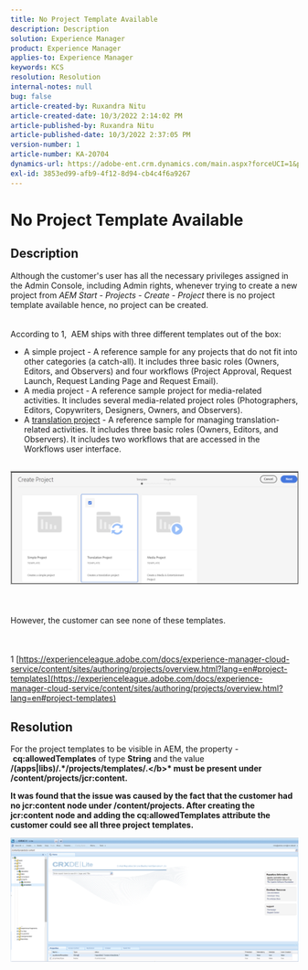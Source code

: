 ```yaml
---
title: No Project Template Available
description: Description
solution: Experience Manager
product: Experience Manager
applies-to: Experience Manager
keywords: KCS
resolution: Resolution
internal-notes: null
bug: false
article-created-by: Ruxandra Nitu
article-created-date: 10/3/2022 2:14:02 PM
article-published-by: Ruxandra Nitu
article-published-date: 10/3/2022 2:37:05 PM
version-number: 1
article-number: KA-20704
dynamics-url: https://adobe-ent.crm.dynamics.com/main.aspx?forceUCI=1&pagetype=entityrecord&etn=knowledgearticle&id=78f9169d-2543-ed11-bba2-0022480866ad
exl-id: 3853ed99-afb9-4f12-8d94-cb4c4f6a9267
---
```

# No Project Template Available

## Description

Although the customer's user has all the necessary privileges assigned in the Admin Console, including Admin rights, whenever trying to create a new project from *AEM Start - Projects - Create - Project* there is no project template available hence, no project can be created.<br><br><br>
According to 1,  AEM ships with three different templates out of the box:

- A simple project - A reference sample for any projects that do not fit into other categories (a catch-all). It includes three basic roles (Owners, Editors, and Observers) and four workflows (Project Approval, Request Launch, Request Landing Page and Request Email).
- A media project - A reference sample project for media-related activities. It includes several media-related project roles (Photographers, Editors, Copywriters, Designers, Owners, and Observers).
- A [translation project](https://experienceleague.adobe.com/docs/experience-manager-cloud-service/content/sites/administering/reusing-content/translation/overview.html?lang=en) - A reference sample for managing translation-related activities. It includes three basic roles (Owners, Editors, and Observers). It includes two workflows that are accessed in the Workflows user interface.


<br>![](assets/___8267027f-2843-ed11-bba2-0022480866ad___.png)<br><br> <br><br>However, the customer can see none of these templates.<br><br> <br><br>1 [https://experienceleague.adobe.com/docs/experience-manager-cloud-service/content/sites/authoring/projects/overview.html?lang=en#project-templates](https://experienceleague.adobe.com/docs/experience-manager-cloud-service/content/sites/authoring/projects/overview.html?lang=en#project-templates)

## Resolution


For the project templates to be visible in AEM, the property - <b>cq:allowedTemplates</b> of type <b>String</b> and the value <b>/(apps|libs)/.\*/projects/templates/.\</b>* must be present under <b>/content/projects/jcr:content</b>.

It was found that the issue was caused by the fact that the customer had no jcr:content node under /content/projects. After creating the jcr:content node and adding the cq:allowedTemplates attribute the customer could see all three project templates.



![](assets/ef0af61b-2843-ed11-bba2-0022480866ad.png)
